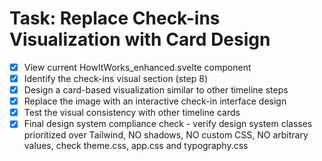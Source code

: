 # Task: Replace Check-ins Visualization with Card Design

- [x] View current HowItWorks_enhanced.svelte component
- [x] Identify the check-ins visual section (step 8)
- [x] Design a card-based visualization similar to other timeline steps
- [x] Replace the image with an interactive check-in interface design
- [x] Test the visual consistency with other timeline cards
- [x] Final design system compliance check - verify design system classes prioritized over Tailwind, NO shadows, NO custom CSS, NO arbitrary values, check theme.css, app.css and typography.css